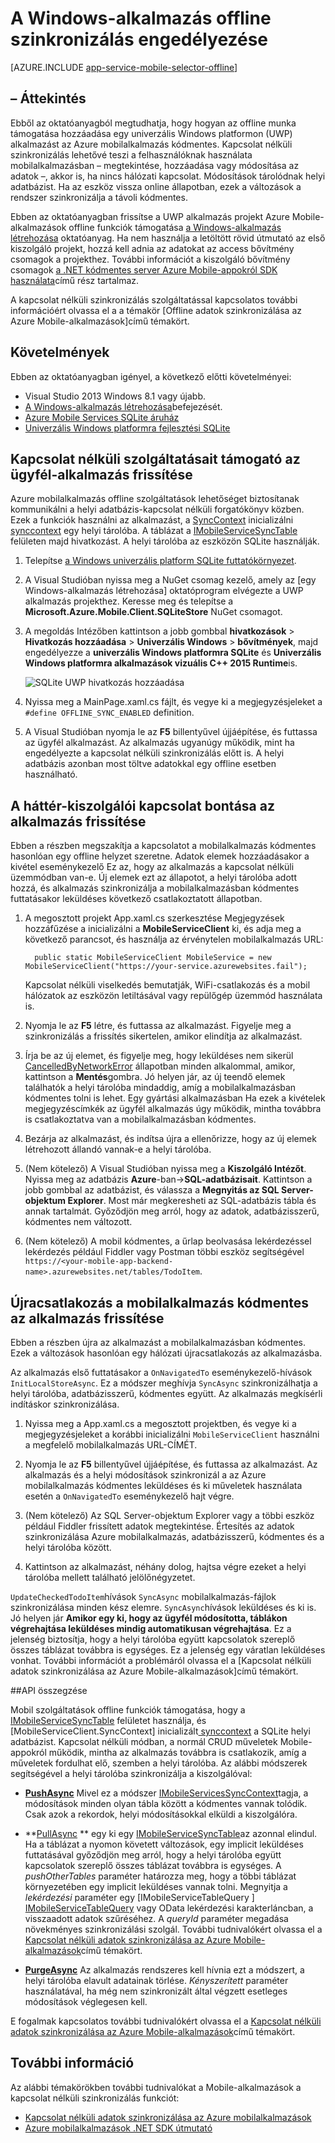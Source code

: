 <properties
    pageTitle="Engedélyezze a kapcsolat nélküli szinkronizálás az univerzális Windows platformon (UWP) számára a Mobile-alkalmazások |} Azure alkalmazás szolgáltatás"
    description="Megtudhatja, hogy miként gyorsítótár és szinkronizálási kapcsolat nélküli adatok Azure Mobile alkalmazás használata az univerzális Windows platformon (UWP) alkalmazást."
    documentationCenter="windows"
    authors="adrianhall"
    manager="erikre"
    editor=""
    services="app-service\mobile"/>

<tags
    ms.service="app-service-mobile"
    ms.workload="mobile"
    ms.tgt_pltfrm="mobile-windows"
    ms.devlang="dotnet"
    ms.topic="article"
    ms.date="10/01/2016"
    ms.author="adrianha"/>

# <a name="enable-offline-sync-for-your-windows-app"></a>A Windows-alkalmazás offline szinkronizálás engedélyezése

[AZURE.INCLUDE [app-service-mobile-selector-offline](../../includes/app-service-mobile-selector-offline.md)]

## <a name="overview"></a>– Áttekintés

Ebből az oktatóanyagból megtudhatja, hogy hogyan az offline munka támogatása hozzáadása egy univerzális Windows platformon (UWP) alkalmazást az Azure mobilalkalmazás kódmentes. Kapcsolat nélküli szinkronizálás lehetővé teszi a felhasználóknak használata mobilalkalmazásban – megtekintése, hozzáadása vagy módosítása az adatok –, akkor is, ha nincs hálózati kapcsolat. Módosítások tárolódnak helyi adatbázist. Ha az eszköz vissza online állapotban, ezek a változások a rendszer szinkronizálja a távoli kódmentes.

Ebben az oktatóanyagban frissítse a UWP alkalmazás projekt Azure Mobile-alkalmazások offline funkciók támogatása [a Windows-alkalmazás létrehozása] oktatóanyag. Ha nem használja a letöltött rövid útmutató az első kiszolgáló projekt, hozzá kell adnia az adatokat az access bővítmény csomagok a projekthez. További információt a kiszolgáló bővítmény csomagok [a .NET kódmentes server Azure Mobile-appokról SDK használata](app-service-mobile-dotnet-backend-how-to-use-server-sdk.md)című rész tartalmaz.

A kapcsolat nélküli szinkronizálás szolgáltatással kapcsolatos további információért olvassa el a a témakör [Offline adatok szinkronizálása az Azure Mobile-alkalmazások]című témakört.

## <a name="requirements"></a>Követelmények

Ebben az oktatóanyagban igényel, a következő előtti követelményei:

* Visual Studio 2013 Windows 8.1 vagy újabb.
* [A Windows-alkalmazás létrehozása][a windows-alkalmazás létrehozása]befejezését.
* [Azure Mobile Services SQLite áruház][sqlite store nuget]
* [Univerzális Windows platformra fejlesztési SQLite](http://www.sqlite.org/downloads)

## <a name="update-the-client-app-to-support-offline-features"></a>Kapcsolat nélküli szolgáltatásait támogató az ügyfél-alkalmazás frissítése

Azure mobilalkalmazás offline szolgáltatások lehetőséget biztosítanak kommunikálni a helyi adatbázis-kapcsolat nélküli forgatókönyv közben. Ezek a funkciók használni az alkalmazást, a [SyncContext] inicializálni[ synccontext] egy helyi tárolóba. A táblázat a [IMobileServiceSyncTable][IMobileServiceSyncTable] felületen majd hivatkozást. A helyi tárolóba az eszközön SQLite használják.

1. Telepítse [a Windows univerzális platform SQLite futtatókörnyezet](http://sqlite.org/2016/sqlite-uwp-3120200.vsix).

2. A Visual Studióban nyissa meg a NuGet csomag kezelő, amely az [egy Windows-alkalmazás létrehozása] oktatóprogram elvégezte a UWP alkalmazás projekthez.
    Keresse meg és telepítse a **Microsoft.Azure.Mobile.Client.SQLiteStore** NuGet csomagot.

4. A megoldás Intézőben kattintson a jobb gombbal **hivatkozások** > **Hivatkozás hozzáadása**  >  **Univerzális Windows** > **bővítmények**, majd engedélyezze a **univerzális Windows platformra SQLite** és **Univerzális Windows platformra alkalmazások vizuális C++ 2015 Runtime**is.

    ![SQLite UWP hivatkozás hozzáadása][1]

5. Nyissa meg a MainPage.xaml.cs fájlt, és vegye ki a megjegyzésjeleket a `#define OFFLINE_SYNC_ENABLED` definition.

6. A Visual Studióban nyomja le az **F5** billentyűvel újjáépítése, és futtassa az ügyfél alkalmazást. Az alkalmazás ugyanúgy működik, mint ha engedélyezte a kapcsolat nélküli szinkronizálás előtt is. A helyi adatbázis azonban most töltve adatokkal egy offline esetben használható.

## <a name="update-sync"></a>A háttér-kiszolgálói kapcsolat bontása az alkalmazás frissítése

Ebben a részben megszakítja a kapcsolatot a mobilalkalmazás kódmentes hasonlóan egy offline helyzet szeretne. Adatok elemek hozzáadásakor a kivétel eseménykezelő Ez az, hogy az alkalmazás a kapcsolat nélküli üzemmódban van-e. Új elemek ezt az állapotot, a helyi tárolóba adott hozzá, és alkalmazás szinkronizálja a mobilalkalmazásban kódmentes futtatásakor leküldéses következő csatlakoztatott állapotban.

1. A megosztott projekt App.xaml.cs szerkesztése Megjegyzések hozzáfűzése a inicializálni a **MobileServiceClient** ki, és adja meg a következő parancsot, és használja az érvénytelen mobilalkalmazás URL:

         public static MobileServiceClient MobileService = new MobileServiceClient("https://your-service.azurewebsites.fail");

    Kapcsolat nélküli viselkedés bemutatják, WiFi-csatlakozás és a mobil hálózatok az eszközön letiltásával vagy repülőgép üzemmód használata is.

2. Nyomja le az **F5** létre, és futtassa az alkalmazást. Figyelje meg a szinkronizálás a frissítés sikertelen, amikor elindítja az alkalmazást.

3. Írja be az új elemet, és figyelje meg, hogy leküldéses nem sikerül [CancelledByNetworkError] állapotban minden alkalommal, amikor, kattintson a **Mentés**gombra. Jó helyen jár, az új teendő elemek találhatók a helyi tárolóba mindaddig, amíg a mobilalkalmazásban kódmentes tolni is lehet.  Egy gyártási alkalmazásban Ha ezek a kivételek megjegyzéscímkék az ügyfél alkalmazás úgy működik, mintha továbbra is csatlakoztatva van a mobilalkalmazásban kódmentes.

4. Bezárja az alkalmazást, és indítsa újra a ellenőrizze, hogy az új elemek létrehozott állandó vannak-e a helyi tárolóba.

5. (Nem kötelező) A Visual Studióban nyissa meg a **Kiszolgáló Intézőt**. Nyissa meg az adatbázis **Azure**-ban->**SQL-adatbázisait**. Kattintson a jobb gombbal az adatbázist, és válassza a **Megnyitás az SQL Server-objektum Explorer**. Most már megkeresheti az SQL-adatbázis tábla és annak tartalmát. Győződjön meg arról, hogy az adatok, adatbázisszerű, kódmentes nem változott.

6. (Nem kötelező) A mobil kódmentes, a űrlap beolvasása lekérdezéssel lekérdezés például Fiddler vagy Postman többi eszköz segítségével `https://<your-mobile-app-backend-name>.azurewebsites.net/tables/TodoItem`.

## <a name="update-online-app"></a>Újracsatlakozás a mobilalkalmazás kódmentes az alkalmazás frissítése

Ebben a részben újra az alkalmazást a mobilalkalmazásban kódmentes. Ezek a változások hasonlóan egy hálózati újracsatlakozás az alkalmazásba.

Az alkalmazás első futtatásakor a `OnNavigatedTo` eseménykezelő-hívások `InitLocalStoreAsync`. Ez a módszer meghívja `SyncAsync` szinkronizálhatja a helyi tárolóba, adatbázisszerű, kódmentes együtt. Az alkalmazás megkísérli indításkor szinkronizálása.

1. Nyissa meg a App.xaml.cs a megosztott projektben, és vegye ki a megjegyzésjeleket a korábbi inicializálni `MobileServiceClient` használni a megfelelő mobilalkalmazás URL-CÍMÉT.

2. Nyomja le az **F5** billentyűvel újjáépítése, és futtassa az alkalmazást. Az alkalmazás és a helyi módosítások szinkronizál a az Azure mobilalkalmazás kódmentes leküldéses és ki műveletek használata esetén a `OnNavigatedTo` eseménykezelő hajt végre.

3. (Nem kötelező) Az SQL Server-objektum Explorer vagy a többi eszköz például Fiddler frissített adatok megtekintése. Értesítés az adatok szinkronizálása Azure mobilalkalmazás, adatbázisszerű, kódmentes és a helyi tárolóba között.

4. Kattintson az alkalmazást, néhány dolog, hajtsa végre ezeket a helyi tárolóba mellett található jelölőnégyzetet.

  `UpdateCheckedTodoItem`hívások `SyncAsync` mobilalkalmazás-fájlok szinkronizálása minden kész elemre. `SyncAsync`hívások leküldéses és ki is. Jó helyen jár **Amikor egy ki, hogy az ügyfél módosította, táblákon végrehajtása leküldéses mindig automatikusan végrehajtása**. Ez a jelenség biztosítja, hogy a helyi tárolóba együtt kapcsolatok szereplő összes táblázat továbbra is egységes. Ez a jelenség egy váratlan leküldéses vonhat.  További információt a problémáról olvassa el a [Kapcsolat nélküli adatok szinkronizálása az Azure Mobile-alkalmazások]című témakört.


##<a name="api-summary"></a>API összegzése

Mobil szolgáltatások offline funkciók támogatása, hogy a [IMobileServiceSyncTable] felületet használja, és [MobileServiceClient.SyncContext] inicializált[ synccontext] a SQLite helyi adatbázist. Kapcsolat nélküli módban, a normál CRUD műveletek Mobile-appokról működik, mintha az alkalmazás továbbra is csatlakozik, amíg a műveletek fordulhat elő, szemben a helyi tárolóba. Az alábbi módszerek segítségével a helyi tárolóba szinkronizálja a kiszolgálóval:

*  **[PushAsync]** Mivel ez a módszer [IMobileServicesSyncContext]tagja, a módosítások minden olyan tábla között a kódmentes vannak tolódik. Csak azok a rekordok, helyi módosításokkal elküldi a kiszolgálóra.

* **[PullAsync] ** 
   egy ki egy [IMobileServiceSyncTable]az azonnal elindul. Ha a táblázat a nyomon követett változások, egy implicit leküldéses futtatásával győződjön meg arról, hogy a helyi tárolóba együtt kapcsolatok szereplő összes táblázat továbbra is egységes. A *pushOtherTables* paraméter határozza meg, hogy a többi táblázat környezetében egy implicit leküldéses vannak tolni. Megnyitja a *lekérdezési* paraméter egy [IMobileServiceTableQuery<T> ] [ IMobileServiceTableQuery] 
   vagy OData lekérdezési karakterláncban, a visszaadott adatok szűréséhez. A *queryId* paraméter megadása növekményes szinkronizálási szolgál. További tudnivalókért olvassa el a  [Kapcsolat nélküli adatok szinkronizálása az Azure Mobile-alkalmazások](app-service-mobile-offline-data-sync.md#how-sync-works)című témakört.

* **[PurgeAsync]** Az alkalmazás rendszeres kell hívnia ezt a módszert, a helyi tárolóba elavult adatainak törlése. *Kényszerített* paraméter használatával, ha még nem szinkronizált által végzett esetleges módosítások véglegesen kell.

E fogalmak kapcsolatos további tudnivalókért olvassa el a [Kapcsolat nélküli adatok szinkronizálása az Azure Mobile-alkalmazások](app-service-mobile-offline-data-sync.md#how-sync-works)című témakört.

## <a name="more-info"></a>További információ

Az alábbi témakörökben további tudnivalókat a Mobile-alkalmazások a kapcsolat nélküli szinkronizálás funkciót:

* [Kapcsolat nélküli adatok szinkronizálása az Azure mobilalkalmazások]
* [Azure mobilalkalmazások .NET SDK útmutató][8]

<!-- Anchors. -->
[Update the app to support offline features]: #enable-offline-app
[Update the sync behavior of the app]: #update-sync
[Update the app to reconnect your Mobile Apps backend]: #update-online-app
[Next Steps]:#next-steps

<!-- Images -->
[1]: ./media/app-service-mobile-windows-store-dotnet-get-started-offline-data/app-service-mobile-add-reference-sqlite-dialog.png
[11]: ./media/app-service-mobile-windows-store-dotnet-get-started-offline-data/app-service-mobile-add-wp81-reference-sqlite-dialog.png
[13]: ./media/app-service-mobile-windows-store-dotnet-get-started-offline-data/cpu-architecture.png


<!-- URLs. -->
[Kapcsolat nélküli adatok szinkronizálása az Azure mobilalkalmazások]: app-service-mobile-offline-data-sync.md
[a windows-alkalmazás létrehozása]: app-service-mobile-windows-store-dotnet-get-started.md
[SQLite for Windows 8.1]: http://go.microsoft.com/fwlink/?LinkID=716919
[SQLite for Windows Phone 8.1]: http://go.microsoft.com/fwlink/?LinkID=716920
[SQLite for Windows 10]: http://go.microsoft.com/fwlink/?LinkID=716921
[synccontext]: https://msdn.microsoft.com/library/azure/microsoft.windowsazure.mobileservices.mobileserviceclient.synccontext(v=azure.10).aspx
[sqlite store nuget]: https://www.nuget.org/packages/Microsoft.Azure.Mobile.Client.SQLiteStore/
[IMobileServiceSyncTable]: https://msdn.microsoft.com/library/azure/mt691742(v=azure.10).aspx
[IMobileServiceTableQuery]: https://msdn.microsoft.com/library/azure/dn250631(v=azure.10).aspx
[IMobileServicesSyncContext]: https://msdn.microsoft.com/library/azure/microsoft.windowsazure.mobileservices.sync.imobileservicesynccontext(v=azure.10).aspx
[MobileServicePushFailedException]: https://msdn.microsoft.com/library/azure/microsoft.windowsazure.mobileservices.sync.mobileservicepushfailedexception(v=azure.10).aspx
[Status]: https://msdn.microsoft.com/library/azure/microsoft.windowsazure.mobileservices.sync.mobileservicepushcompletionresult.status(v=azure.10).aspx
[CancelledByNetworkError]: https://msdn.microsoft.com/library/azure/microsoft.windowsazure.mobileservices.sync.mobileservicepushstatus(v=azure.10).aspx
[PullAsync]: https://msdn.microsoft.com/library/azure/mt667558(v=azure.10).aspx
[PushAsync]: https://msdn.microsoft.com/library/azure/microsoft.windowsazure.mobileservices.mobileservicesynccontextextensions.pushasync(v=azure.10).aspx
[PurgeAsync]: https://msdn.microsoft.com/library/azure/microsoft.windowsazure.mobileservices.sync.imobileservicesynctable.purgeasync(v=azure.10).aspx
[8]: app-service-mobile-dotnet-how-to-use-client-library.md
